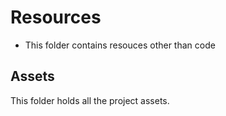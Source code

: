 #  Resources

* This folder contains resouces other than code

## Assets

This folder holds all the project assets.





